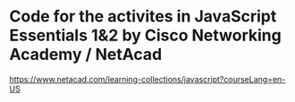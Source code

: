 # Code for the activites in JavaScript Essentials 1&2 by Cisco Networking Academy / NetAcad

https://www.netacad.com/learning-collections/javascript?courseLang=en-US
